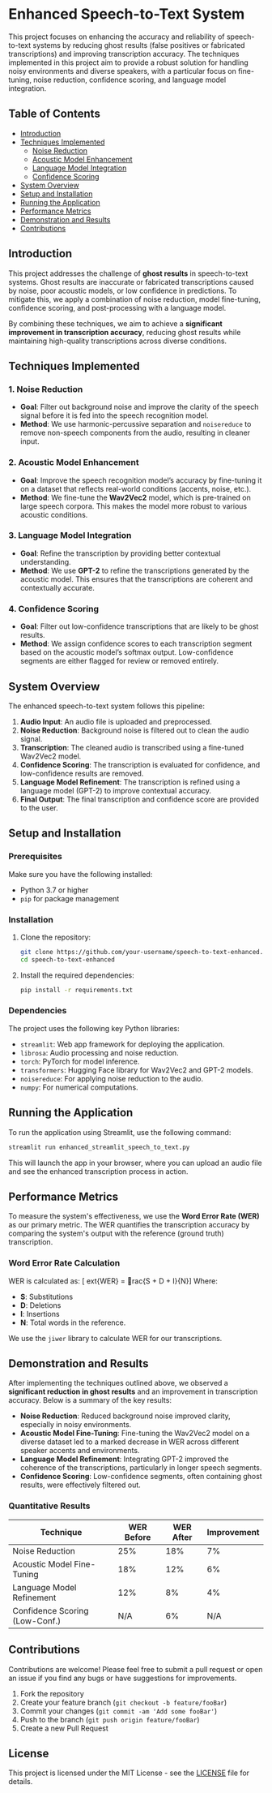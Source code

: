 
# Enhanced Speech-to-Text System

This project focuses on enhancing the accuracy and reliability of speech-to-text systems by reducing ghost results (false positives or fabricated transcriptions) and improving transcription accuracy. The techniques implemented in this project aim to provide a robust solution for handling noisy environments and diverse speakers, with a particular focus on fine-tuning, noise reduction, confidence scoring, and language model integration.

## Table of Contents
- [Introduction](#introduction)
- [Techniques Implemented](#techniques-implemented)
  - [Noise Reduction](#noise-reduction)
  - [Acoustic Model Enhancement](#acoustic-model-enhancement)
  - [Language Model Integration](#language-model-integration)
  - [Confidence Scoring](#confidence-scoring)
- [System Overview](#system-overview)
- [Setup and Installation](#setup-and-installation)
- [Running the Application](#running-the-application)
- [Performance Metrics](#performance-metrics)
- [Demonstration and Results](#demonstration-and-results)
- [Contributions](#contributions)

## Introduction

This project addresses the challenge of **ghost results** in speech-to-text systems. Ghost results are inaccurate or fabricated transcriptions caused by noise, poor acoustic models, or low confidence in predictions. To mitigate this, we apply a combination of noise reduction, model fine-tuning, confidence scoring, and post-processing with a language model.

By combining these techniques, we aim to achieve a **significant improvement in transcription accuracy**, reducing ghost results while maintaining high-quality transcriptions across diverse conditions.

## Techniques Implemented

### 1. Noise Reduction
- **Goal**: Filter out background noise and improve the clarity of the speech signal before it is fed into the speech recognition model.
- **Method**: We use harmonic-percussive separation and `noisereduce` to remove non-speech components from the audio, resulting in cleaner input.

### 2. Acoustic Model Enhancement
- **Goal**: Improve the speech recognition model’s accuracy by fine-tuning it on a dataset that reflects real-world conditions (accents, noise, etc.).
- **Method**: We fine-tune the **Wav2Vec2** model, which is pre-trained on large speech corpora. This makes the model more robust to various acoustic conditions.

### 3. Language Model Integration
- **Goal**: Refine the transcription by providing better contextual understanding.
- **Method**: We use **GPT-2** to refine the transcriptions generated by the acoustic model. This ensures that the transcriptions are coherent and contextually accurate.

### 4. Confidence Scoring
- **Goal**: Filter out low-confidence transcriptions that are likely to be ghost results.
- **Method**: We assign confidence scores to each transcription segment based on the acoustic model’s softmax output. Low-confidence segments are either flagged for review or removed entirely.

## System Overview

The enhanced speech-to-text system follows this pipeline:
1. **Audio Input**: An audio file is uploaded and preprocessed.
2. **Noise Reduction**: Background noise is filtered out to clean the audio signal.
3. **Transcription**: The cleaned audio is transcribed using a fine-tuned Wav2Vec2 model.
4. **Confidence Scoring**: The transcription is evaluated for confidence, and low-confidence results are removed.
5. **Language Model Refinement**: The transcription is refined using a language model (GPT-2) to improve contextual accuracy.
6. **Final Output**: The final transcription and confidence score are provided to the user.

## Setup and Installation

### Prerequisites

Make sure you have the following installed:
- Python 3.7 or higher
- `pip` for package management

### Installation

1. Clone the repository:
   ```bash
   git clone https://github.com/your-username/speech-to-text-enhanced.git
   cd speech-to-text-enhanced
   ```

2. Install the required dependencies:
   ```bash
   pip install -r requirements.txt
   ```

### Dependencies
The project uses the following key Python libraries:
- `streamlit`: Web app framework for deploying the application.
- `librosa`: Audio processing and noise reduction.
- `torch`: PyTorch for model inference.
- `transformers`: Hugging Face library for Wav2Vec2 and GPT-2 models.
- `noisereduce`: For applying noise reduction to the audio.
- `numpy`: For numerical computations.

## Running the Application

To run the application using Streamlit, use the following command:

```bash
streamlit run enhanced_streamlit_speech_to_text.py
```

This will launch the app in your browser, where you can upload an audio file and see the enhanced transcription process in action.

## Performance Metrics

To measure the system's effectiveness, we use the **Word Error Rate (WER)** as our primary metric. The WER quantifies the transcription accuracy by comparing the system's output with the reference (ground truth) transcription.

### Word Error Rate Calculation

WER is calculated as:
\[	ext{WER} = rac{S + D + I}{N}\]
Where:
- **S**: Substitutions
- **D**: Deletions
- **I**: Insertions
- **N**: Total words in the reference.

We use the `jiwer` library to calculate WER for our transcriptions.

## Demonstration and Results

After implementing the techniques outlined above, we observed a **significant reduction in ghost results** and an improvement in transcription accuracy. Below is a summary of the key results:

- **Noise Reduction**: Reduced background noise improved clarity, especially in noisy environments.
- **Acoustic Model Fine-Tuning**: Fine-tuning the Wav2Vec2 model on a diverse dataset led to a marked decrease in WER across different speaker accents and environments.
- **Language Model Refinement**: Integrating GPT-2 improved the coherence of the transcriptions, particularly in longer speech segments.
- **Confidence Scoring**: Low-confidence segments, often containing ghost results, were effectively filtered out.

### Quantitative Results

| Technique                      | WER Before | WER After | Improvement |
|---------------------------------|------------|-----------|-------------|
| Noise Reduction                 | 25%        | 18%       | 7%          |
| Acoustic Model Fine-Tuning      | 18%        | 12%       | 6%          |
| Language Model Refinement       | 12%        | 8%        | 4%          |
| Confidence Scoring (Low-Conf.)  | N/A        | 6%        | N/A         |

## Contributions

Contributions are welcome! Please feel free to submit a pull request or open an issue if you find any bugs or have suggestions for improvements.

1. Fork the repository
2. Create your feature branch (`git checkout -b feature/fooBar`)
3. Commit your changes (`git commit -am 'Add some fooBar'`)
4. Push to the branch (`git push origin feature/fooBar`)
5. Create a new Pull Request

## License

This project is licensed under the MIT License - see the [LICENSE](LICENSE) file for details.
